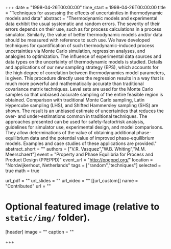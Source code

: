 +++
date = "1998-04-26T00:00:00"
time_start = 1998-04-26T00:00:00
title = "Techniques for assessing the effects of uncertainties in thermodynamic models and data"
abstract = "Thermodynamic models and experimental data exhibit the usual systematic and random errors. The severity of their errors depends on their use, such as for process calculations in a process simulator. Similarly, the value of better thermodynamic models and/or data should be measured with reference to such use. We have developed techniques for quantification of such thermodynamic-induced process uncertainties via Monte Carlo simulation, regression analyses, and analogies to optimization. The influence of experimental data sources and data types on the uncertainty of thermodynamic models is studied. Details and applications of our new sampling strategy (EPS), which accounts for the high degree of correlation between thermodynamics model parameters, is given. This procedure directly uses the regression results in a way that is much more powerful and mathematically accurate than traditional covariance matrix techniques. Level sets are used for the Monte Carlo samples so that unbiased accurate sampling of the entire feasible region is obtained. Comparison with traditional Monte Carlo sampling, Latin Hypercube sampling (LHS), and Shifted Hammersley sampling (SHS) are shown. The result is an unbiased estimate of uncertainties that reduces the over- and under-estimations common in traditional techniques. The approaches presented can be used for safety-factor/risk analysis, guidelines for simulator use, experimental design, and model comparisons. They allow determinations of the value of obtaining additional phase-equilibrium data and the potential value of improved phase-equilibrium models. Examples and case studies of these applications are provided."
abstract_short = ""
authors = ["V.R. Vasquez","W.B. Whiting","M.M. Meerschaert"]
event = "Property and Phase Equilibria for Process and Product Design (PPEPPD)"
event_url = "http://ppeppd.org/"
location = "Nordwijkerhout, Netherlands"
tags = ["random","techniques"]
selected = true
math = true

url_pdf = ""
url_slides = ""
url_video = ""
[[url_custom]]
    name = "Contributed"
    url = ""



# Optional featured image (relative to `static/img/` folder).
[header]
image = ""
caption = ""

+++

